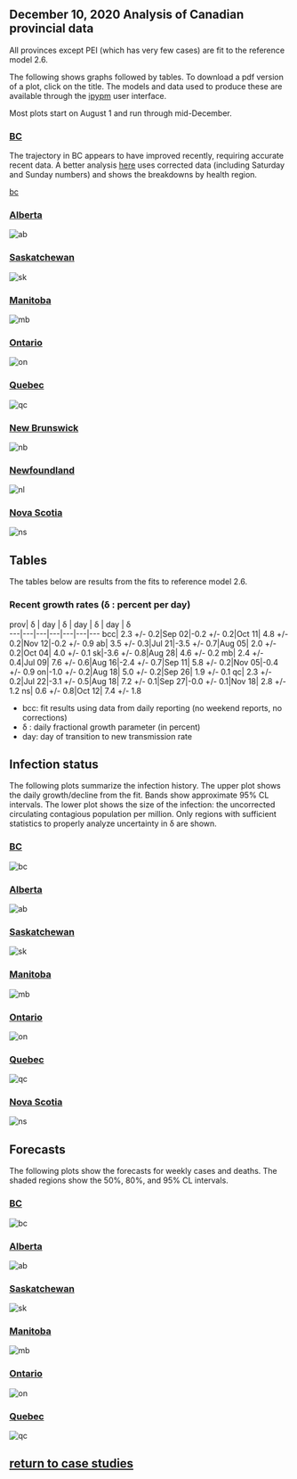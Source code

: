 ## December 10, 2020 Analysis of Canadian provincial data

All provinces except PEI (which has very few cases) are fit to the reference model 2.6.

The following shows graphs followed by tables.
To download a pdf version of a plot, click on the title.
The models and data used to produce these
are available through the [ipypm](../../ipypm) user interface.

Most plots start on August 1 and run through mid-December.

### [BC](img/bcc_2_6_1210.pdf)

The trajectory in BC appears to have improved recently, requiring accurate recent data.
A better analysis [here](../bc20201209) uses corrected data (including Saturday and Sunday numbers) and shows
the breakdowns by health region.

[bc](img/bcc_2_6_1210.png)

### [Alberta](img/ab_2_6_1210.pdf)

![ab](img/ab_2_6_1210.png)

### [Saskatchewan](img/sk_2_6_1210.pdf)

![sk](img/sk_2_6_1210.png)

### [Manitoba](img/mb_2_6_1210.pdf)

![mb](img/mb_2_6_1210.png)

### [Ontario](img/on_2_6_1210.pdf)

![on](img/on_2_6_1210.png)

### [Quebec](img/qc_2_6_1210.pdf)

![qc](img/qc_2_6_1210.png)

### [New Brunswick](img/nb_2_6_1210.pdf)

![nb](img/nb_2_6_1210.png)

### [Newfoundland](img/nl_2_6_1210.pdf)

![nl](img/nl_2_6_1210.png)

### [Nova Scotia](img/ns_2_6_1210.pdf)

![ns](img/ns_2_6_1210.png)

## Tables

The tables below are results from the fits to reference model 2.6.

### Recent growth rates (&delta; : percent per day)

prov| &delta; | day | &delta; | day | &delta; | day | &delta;  
---|---|---|---|---|---|---
bcc| 2.3 +/-  0.2|Sep 02|-0.2 +/-  0.2|Oct 11| 4.8 +/-  0.2|Nov 12|-0.2 +/-  0.9
ab| 3.5 +/-  0.3|Jul 21|-3.5 +/-  0.7|Aug 05| 2.0 +/-  0.2|Oct 04| 4.0 +/-  0.1
sk|-3.6 +/-  0.8|Aug 28| 4.6 +/-  0.2
mb| 2.4 +/-  0.4|Jul 09| 7.6 +/-  0.6|Aug 16|-2.4 +/-  0.7|Sep 11| 5.8 +/-  0.2|Nov 05|-0.4 +/-  0.9
on|-1.0 +/-  0.2|Aug 18| 5.0 +/-  0.2|Sep 26| 1.9 +/-  0.1
qc| 2.3 +/-  0.2|Jul 22|-3.1 +/-  0.5|Aug 18| 7.2 +/-  0.1|Sep 27|-0.0 +/-  0.1|Nov 18| 2.8 +/-  1.2
ns| 0.6 +/-  0.8|Oct 12| 7.4 +/-  1.8

* bcc: fit results using data from daily reporting (no weekend reports, no corrections)
* &delta; : daily fractional growth parameter (in percent)
* day: day of transition to new transmission rate

## Infection status

The following plots summarize the infection history.
The upper plot shows the daily growth/decline from the fit. Bands show approximate 95% CL intervals.
The lower plot shows the size of the infection: the uncorrected circulating contagious population per
million.
Only regions with sufficient statistics to properly analyze uncertainty in &delta; are shown.

### [BC](img/bcc-summary.pdf)

![bc](img/bcc-summary.png)

### [Alberta](img/ab-summary.pdf)

![ab](img/ab-summary.png)

### [Saskatchewan](img/sk-summary.pdf)

![sk](img/sk-summary.png)

### [Manitoba](img/mb-summary.pdf)

![mb](img/mb-summary.png)

### [Ontario](img/on-summary.pdf)

![on](img/on-summary.png)

### [Quebec](img/qc-summary.pdf)

![qc](img/qc-summary.png)

### [Nova Scotia](img/ns-summary.pdf)

![ns](img/ns-summary.png)


## Forecasts

The following plots show the forecasts for weekly cases and deaths. The shaded regions show the 50%, 80%, and 95% CL intervals.

### [BC](img/bcc-forecast.pdf)

![bc](img/bcc-forecast.png)

### [Alberta](img/ab-forecast.pdf)

![ab](img/ab-forecast.png)

### [Saskatchewan](img/sk-forecast.pdf)

![sk](img/sk-forecast.png)

### [Manitoba](img/mb-forecast.pdf)

![mb](img/mb-forecast.png)

### [Ontario](img/on-forecast.pdf)

![on](img/on-forecast.png)

### [Quebec](img/qc-forecast.pdf)

![qc](img/qc-forecast.png)


## [return to case studies](../index.md)

